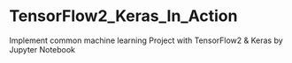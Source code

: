 # TensorFlow2_Keras_In_Action
Implement common machine learning Project with TensorFlow2 & Keras by Jupyter Notebook
